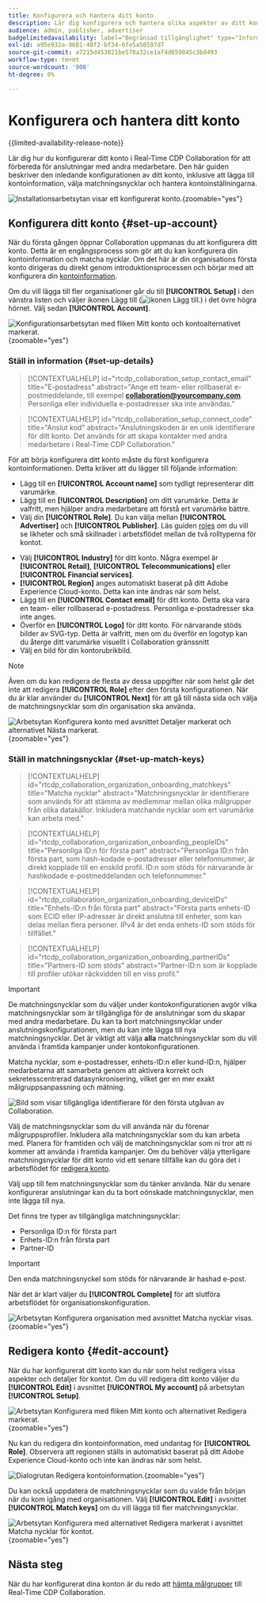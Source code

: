 ```yaml
---
title: Konfigurera och hantera ditt konto
description: Lär dig konfigurera och hantera olika aspekter av ditt konto i Real-Time CDP Collaboration
audience: admin, publisher, advertiser
badgelimitedavailability: label="Begränsad tillgänglighet" type="Informative" url="https://helpx.adobe.com/se/legal/product-descriptions/real-time-customer-data-platform-collaboration.html newtab=true"
exl-id: a95e932a-9681-48f2-bf34-6fe5a50597d7
source-git-commit: a7215d453021be578a32ce1af4d659845c3b8493
workflow-type: tm+mt
source-wordcount: '908'
ht-degree: 0%

---
```


# Konfigurera och hantera ditt konto

{{limited-availability-release-note}}

Lär dig hur du konfigurerar ditt konto i Real-Time CDP Collaboration för att förbereda för anslutningar med andra medarbetare. Den här guiden beskriver den inledande konfigurationen av ditt konto, inklusive att lägga till kontoinformation, välja matchningsnycklar och hantera kontoinställningarna.

![Installationsarbetsytan visar ett konfigurerat konto.](/help/assets/setup/manage-account/my-account.png){zoomable="yes"}

## Konfigurera ditt konto {#set-up-account}

När du första gången öppnar Collaboration uppmanas du att konfigurera ditt konto. Detta är en engångsprocess som gör att du kan konfigurera din kontoinformation och matcha nycklar. Om det här är din organisations första konto dirigeras du direkt genom introduktionsprocessen och börjar med att konfigurera din [kontoinformation](#set-up-details).

Om du vill lägga till fler organisationer går du till **[!UICONTROL Setup]** i den vänstra listen och väljer ikonen Lägg till (![ikonen Lägg till.](/help/assets/icons/plus.png)) i det övre högra hörnet. Välj sedan **[!UICONTROL Account]**.

![Konfigurationsarbetsytan med fliken Mitt konto och kontoalternativet markerat.](/help/assets/setup/manage-account/add-new-account.png){zoomable="yes"}

### Ställ in information {#set-up-details}

>[!CONTEXTUALHELP]
>id="rtcdp_collaboration_setup_contact_email"
>title="E-postadress"
>abstract="Ange ett team- eller rollbaserat e-postmeddelande, till exempel **collaboration@yourcompany.com**. Personliga eller individuella e-postadresser ska inte användas."

>[!CONTEXTUALHELP]
>id="rtcdp_collaboration_setup_connect_code"
>title="Anslut kod"
>abstract="Anslutningskoden är en unik identifierare för ditt konto. Det används för att skapa kontakter med andra medarbetare i Real-Time CDP Collaboration."

För att börja konfigurera ditt konto måste du först konfigurera kontoinformationen. Detta kräver att du lägger till följande information:

* Lägg till en **[!UICONTROL Account name]** som tydligt representerar ditt varumärke.
* Lägg till en **[!UICONTROL Description]** om ditt varumärke. Detta är valfritt, men hjälper andra medarbetare att förstå ert varumärke bättre.
* Välj din **[!UICONTROL Role]**. Du kan välja mellan **[!UICONTROL Advertiser]** och **[!UICONTROL Publisher]**. Läs guiden [roles](/help/guide/overview/roles.md) om du vill se likheter och små skillnader i arbetsflödet mellan de två rolltyperna för kontot.
<!-- The above will need to be updated when I update things for B2B -->
* Välj **[!UICONTROL Industry]** för ditt konto. Några exempel är **[!UICONTROL Retail]**, **[!UICONTROL Telecommunications]** eller **[!UICONTROL Financial services]**.
* **[!UICONTROL Region]** anges automatiskt baserat på ditt Adobe Experience Cloud-konto. Detta kan inte ändras när som helst.
* Lägg till en **[!UICONTROL Contact email]** för ditt konto. Detta ska vara en team- eller rollbaserad e-postadress. Personliga e-postadresser ska inte anges.
* Överför en **[!UICONTROL Logo]** för ditt konto. För närvarande stöds bilder av SVG-typ. Detta är valfritt, men om du överför en logotyp kan du återge ditt varumärke visuellt i Collaboration gränssnitt
* Välj en bild för din kontorubrikbild.

>[!NOTE]
>
>Även om du kan redigera de flesta av dessa uppgifter när som helst går det inte att redigera **[!UICONTROL Role]** efter den första konfigurationen. När du är klar använder du **[!UICONTROL Next]** för att gå till nästa sida och välja de matchningsnycklar som din organisation ska använda.

![Arbetsytan Konfigurera konto med avsnittet Detaljer markerat och alternativet Nästa markerat.](/help/assets/setup/manage-account/add-account-details.png){zoomable="yes"}

### Ställ in matchningsnycklar {#set-up-match-keys}

>[!CONTEXTUALHELP]
>id="rtcdp_collaboration_organization_onboarding_matchkeys"
>title="Matcha nycklar"
>abstract="Matchningsnycklar är identifierare som används för att stämma av medlemmar mellan olika målgrupper från olika datakällor. Inkludera matchande nycklar som ert varumärke kan arbeta med."

>[!CONTEXTUALHELP]
>id="rtcdp_collaboration_organization_onboarding_peopleIDs"
>title="Personliga ID:n för första part"
>abstract="Personliga ID:n från första part, som hash-kodade e-postadresser eller telefonnummer, är direkt kopplade till en enskild profil. ID:n som stöds för närvarande är hashkodade e-postmeddelanden och telefonnummer."

>[!CONTEXTUALHELP]
>id="rtcdp_collaboration_organization_onboarding_deviceIDs"
>title="Enhets-ID:n från första part"
>abstract="Första parts enhets-ID som ECID eller IP-adresser är direkt anslutna till enheter, som kan delas mellan flera personer. IPv4 är det enda enhets-ID som stöds för tillfället."

>[!CONTEXTUALHELP]
>id="rtcdp_collaboration_organization_onboarding_partnerIDs"
>title="Partners-ID som stöds"
>abstract="Partner-ID:n som är kopplade till profiler utökar räckvidden till en viss profil."

>[!IMPORTANT]
>
>De matchningsnycklar som du väljer under kontokonfigurationen avgör vilka matchningsnycklar som är tillgängliga för de anslutningar som du skapar med andra medarbetare. Du kan ta bort matchningsnycklar under anslutningskonfigurationen, men du kan inte lägga till nya matchningsnycklar. Det är viktigt att välja **alla** matchningsnycklar som du vill använda i framtida kampanjer under kontokonfigurationen.

Matcha nycklar, som e-postadresser, enhets-ID:n eller kund-ID:n, hjälper medarbetarna att samarbeta genom att aktivera korrekt och sekretesscentrerad datasynkronisering, vilket ger en mer exakt målgruppsanpassning och mätning.

![Bild som visar tillgängliga identifierare för den första utgåvan av Collaboration.](/help/assets/setup/manage-account/available-identifiers.png)

<!-- Eventually replace this image above to match branding better. -->

Välj de matchningsnycklar som du vill använda när du förenar målgruppsprofiler. Inkludera alla matchningsnycklar som du kan arbeta med. Planera för framtiden och välj de matchningsnycklar som ni tror att ni kommer att använda i framtida kampanjer. Om du behöver välja ytterligare matchningsnycklar för ditt konto vid ett senare tillfälle kan du göra det i arbetsflödet för [redigera konto](#edit-account).

Välj upp till fem matchningsnycklar som du tänker använda. När du senare konfigurerar anslutningar kan du ta bort oönskade matchningsnycklar, men inte lägga till nya.

Det finns tre typer av tillgängliga matchningsnycklar:

* Personliga ID:n för första part
* Enhets-ID:n från första part
* Partner-ID

>[!IMPORTANT]
>
>Den enda matchningsnyckel som stöds för närvarande är hashad e-post.

När det är klart väljer du **[!UICONTROL Complete]** för att slutföra arbetsflödet för organisationskonfiguration.

![Arbetsytan Konfigurera organisation med avsnittet Matcha nycklar visas.](/help/assets/setup/manage-account/add-account-match-keys.png){zoomable="yes"}

## Redigera konto {#edit-account}

När du har konfigurerat ditt konto kan du när som helst redigera vissa aspekter och detaljer för kontot. Om du vill redigera ditt konto väljer du **[!UICONTROL Edit]** i avsnittet **[!UICONTROL My account]** på arbetsytan **[!UICONTROL Setup]**.

![Arbetsytan Konfigurera med fliken Mitt konto och alternativet Redigera markerat.](/help/assets/setup/manage-account/edit-account.png){zoomable="yes"}

Nu kan du redigera din kontoinformation, med undantag för **[!UICONTROL Role]**. Observera att regionen ställs in automatiskt baserat på ditt Adobe Experience Cloud-konto och inte kan ändras när som helst.

![Dialogrutan Redigera kontoinformation.](/help/assets/setup/manage-account/editable-options.png){zoomable="yes"}

Du kan också uppdatera de matchningsnycklar som du valde från början när du kom igång med organisationen. Välj **[!UICONTROL Edit]** i avsnittet **[!UICONTROL Match keys]** om du vill lägga till fler matchningsnycklar.

![Arbetsytan Konfigurera med alternativet Redigera markerat i avsnittet Matcha nycklar för kontot.](/help/assets/setup/manage-account/edit-match-keys.png){zoomable="yes"}

## Nästa steg

När du har konfigurerat dina konton är du redo att [hämta målgrupper](/help/guide/setup/onboard-audiences.md) till Real-Time CDP Collaboration.
